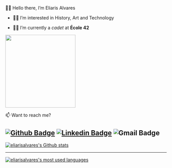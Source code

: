 :raising_hand_woman: Hello there, I’m Eliaris Alvares

- :woman_technologist: I’m interested in History, Art and Technology

- :student: I’m currently a _cadet_ at **École 42**

<img src="https://media.giphy.com/media/kHlpfzYTn30H9zfwCV/giphy.gif?cid=790b761147bfa0546464bd14d179c97140dad28808c1afaa&rid=giphy.gif" width="218.75" height="227.5"/>

📫 Want to reach me? 

[![Github Badge](https://img.shields.io/badge/-Github-000?style=flat-square&logo=Github&logoColor=white&link=https://github.com/eliarisalvares)](https://github.com/eliarisalvares)
[![Linkedin Badge](https://img.shields.io/badge/-LinkedIn-blue?style=flat-square&logo=Linkedin&logoColor=white&link=https://www.linkedin.com/in/eliarisalvares/)](https://www.linkedin.com/in/eliarisalvares/)
![Gmail Badge](https://img.shields.io/badge/-Gmail-FF0000?style=flat-square&labelColor=FF0000&logo=gmail&logoColor=white&link=mailto:eliarisalvares@gmail.com"/)
---
  
[![eliarisalvares's Github stats](https://github-readme-stats.vercel.app/api?username=eliarisalvares&count_private=false&show_icons=true&hide=contribs,issues&hide_border=true&theme=calm)](https://github.com/eliarisalvares?tab=repositories)

---

[![eliarisalvares's most used languages](https://github-readme-stats.vercel.app/api/top-langs/?username=eliarisalvares&hide_border=true&theme=calm)](https://github.com/eliarisalvares?tab=repositories)

  
